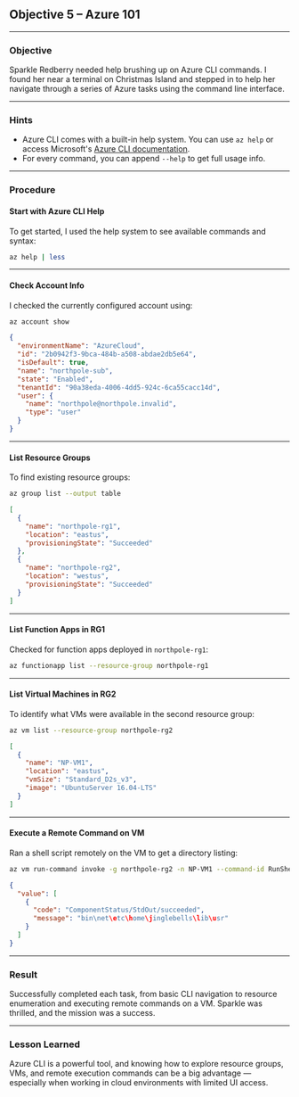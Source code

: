 ## Objective 5 – Azure 101


---

###  Objective

Sparkle Redberry needed help brushing up on Azure CLI commands. I found her near a terminal on Christmas Island and stepped in to help her navigate through a series of Azure tasks using the command line interface.

---

###  Hints

- Azure CLI comes with a built-in help system. You can use `az help` or access Microsoft's [Azure CLI documentation](https://learn.microsoft.com/en-us/cli/azure/reference-index?view=azure-cli-latest).
- For every command, you can append `--help` to get full usage info.

---

###  Procedure

####  Start with Azure CLI Help
To get started, I used the help system to see available commands and syntax:
```bash
az help | less
```

---

####  Check Account Info
I checked the currently configured account using:
```bash
az account show
```

```json
{
  "environmentName": "AzureCloud",
  "id": "2b0942f3-9bca-484b-a508-abdae2db5e64",
  "isDefault": true,
  "name": "northpole-sub",
  "state": "Enabled",
  "tenantId": "90a38eda-4006-4dd5-924c-6ca55cacc14d",
  "user": {
    "name": "northpole@northpole.invalid",
    "type": "user"
  }
}
```

---

####  List Resource Groups
To find existing resource groups:
```bash
az group list --output table
```

```json
[
  {
    "name": "northpole-rg1",
    "location": "eastus",
    "provisioningState": "Succeeded"
  },
  {
    "name": "northpole-rg2",
    "location": "westus",
    "provisioningState": "Succeeded"
  }
]
```

---

####  List Function Apps in RG1
Checked for function apps deployed in `northpole-rg1`:
```bash
az functionapp list --resource-group northpole-rg1
```

---

####  List Virtual Machines in RG2
To identify what VMs were available in the second resource group:
```bash
az vm list --resource-group northpole-rg2
```

```json
[
  {
    "name": "NP-VM1",
    "location": "eastus",
    "vmSize": "Standard_D2s_v3",
    "image": "UbuntuServer 16.04-LTS"
  }
]
```

---

####  Execute a Remote Command on VM
Ran a shell script remotely on the VM to get a directory listing:
```bash
az vm run-command invoke -g northpole-rg2 -n NP-VM1 --command-id RunShellScript --scripts "ls"
```

```json
{
  "value": [
    {
      "code": "ComponentStatus/StdOut/succeeded",
      "message": "bin\net\etc\home\jinglebells\lib\usr"
    }
  ]
}
```

---

###  Result

Successfully completed each task, from basic CLI navigation to resource enumeration and executing remote commands on a VM. Sparkle was thrilled, and the mission was a success.

---

###  Lesson Learned

Azure CLI is a powerful tool, and knowing how to explore resource groups, VMs, and remote execution commands can be a big advantage — especially when working in cloud environments with limited UI access.
